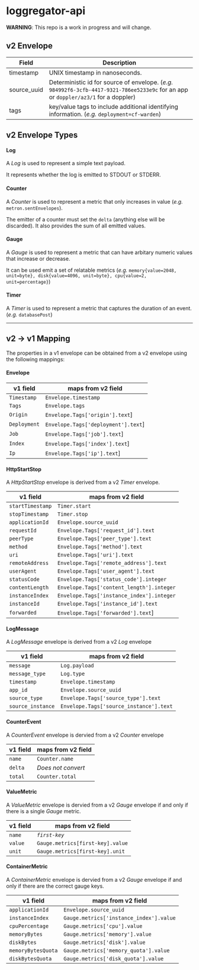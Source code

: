 # loggregator-api
**WARNING**: This repo is a work in progress and will change.

## v2 Envelope

| Field | Description |
| ----- | ----------- |
| timestamp | UNIX timestamp in nanoseconds. |
| source_uuid | Deterministic id for source of envelope. (*e.g.* `984992f6-3cfb-4417-9321-786ee5233e9c` for an app or `doppler/az3/1` for a doppler)
| tags | key/value tags to include additional identifying information. (*e.g.* `deployment=cf-warden`) |


## v2 Envelope Types

#### Log

A *Log* is used to represent a simple text payload.

It represents whether the log is emitted to STDOUT or STDERR.

#### Counter

A *Counter* is used to represent a metric that only increases in value (*e.g.* `metron.sentEnvelopes`). 

The emitter of a counter must set the `delta` (anything else will be discarded). It also provides the sum of all emitted values.

#### Gauge

A *Gauge* is used to represent a metric that can have arbitary numeric values that increase or decrease. 

It can be used emit a set of relatable metrics (*e.g.* `memory{value=2048, unit=byte}, disk{value=4096, unit=byte}, cpu{value=2, unit=percentage}`)

#### Timer

A *Timer* is used to represent a metric that captures the duration of an event. (*e.g.* `databasePost`)

----

## v2 -> v1 Mapping

The properties in a v1 envelope can be obtained from a v2 envelope using the following mappings:

#### Envelope

|v1 field | maps from v2 field|
|---------|-------------------|
|`Timestamp`|`Envelope.timestamp`|
|`Tags`|`Envelope.tags`|
|`Origin`| `Envelope.Tags['origin'].text`] |
|`Deployment`| `Envelope.Tags['deployment'].text`] |
|`Job`| `Envelope.Tags['job'].text`] |
|`Index`| `Envelope.Tags['index'].text`] |
|`Ip`| `Envelope.Tags['ip'].text`] |


#### HttpStartStop

A *HttpStartStop* envelope is derived from a v2 *Timer* envelope.

|v1 field | maps from v2 field|
|---------|-------------------|
| `startTimestamp` |`Timer.start` |
| `stopTimestamp` | `Timer.stop` |
| `applicationId` | `Envelope.source_uuid`|
| `requestId` | `Envelope.Tags['request_id'].text` |
| `peerType` | `Envelope.Tags['peer_type'].text` |
| `method` | `Envelope.Tags['method'].text` |
| `uri` | `Envelope.Tags['uri'].text`|
| `remoteAddress` | `Envelope.Tags['remote_address'].text` |
| `userAgent` | `Envelope.Tags['user_agent'].text` |
| `statusCode` | `Envelope.Tags['status_code'].integer` |
| `contentLength` | `Envelope.Tags['content_length'].integer` |
| `instanceIndex` | `Envelope.Tags['instance_index'].integer`|
| `instanceId` | `Envelope.Tags['instance_id'].text`|
| `forwarded` | `Envelope.Tags['forwarded'].text`]|

#### LogMessage

A *LogMessage* envelope is derived from a v2 *Log* envelope

|v1 field | maps from v2 field|
|---------|-------------------|
| `message` | `Log.payload`|
| `message_type` | `Log.type`|
| `timestamp` | `Envelope.timestamp`|
| `app_id` | `Envelope.source_uuid`|
| `source_type` | `Envelope.Tags['source_type'].text`|
| `source_instance` | `Envelope.Tags['source_instance'].text` |

#### CounterEvent

A *CounterEvent* envelope is dervied from a v2 *Counter* envelope

|v1 field | maps from v2 field|
|---------|-------------------|
| `name` | `Counter.name`|
| `delta` | *Does not convert*|
| `total` | `Counter.total`|

#### ValueMetric

A *ValueMetric* envelope is dervied from a v2 *Gauge* envelope if and only if there is a single *Gauge* metric.

|v1 field | maps from v2 field|
|---------|-------------------|
| `name` | *`first-key`*|
| `value` | `Gauge.metrics[first-key].value`|
| `unit` | `Gauge.metrics[first-key].unit`|

#### ContainerMetric

A *ContainerMetric* envelope is dervied from a v2 *Gauge* envelope if and only if there are the correct gauge keys.

|v1 field | maps from v2 field|
|---------|-------------------|
| `applicationId` |`Envelope.source_uuid` |
| `instanceIndex` | `Gauge.metrics['instance_index'].value` |
| `cpuPercentage` | `Gauge.metrics['cpu'].value`|
| `memoryBytes` | `Gauge.metrics['memory'].value`|
| `diskBytes` | `Gauge.metrics['disk'].value`|
| `memoryBytesQuota` | `Gauge.metrics['memory_quota'].value`|
| `diskBytesQuota` | `Gauge.metrics['disk_quota'].value`|




